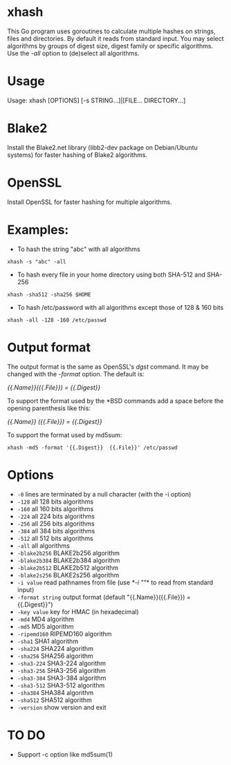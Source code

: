 # xhash
This Go program uses goroutines to calculate multiple hashes on strings, files and directories.  By default it reads from standard input.  You may select algorithms by groups of digest size, digest family or specific algorithms.  Use the _*-all*_ option to (de)select all algorithms.

# Usage

Usage: xhash [OPTIONS] [-s STRING...]|[FILE... DIRECTORY...]

# Blake2

Install the Blake2.net library (libb2-dev package on Debian/Ubuntu systems) for faster hashing of Blake2 algorithms.

# OpenSSL

Install OpenSSL for faster hashing for multiple algorithms.

# Examples:

* To hash the string "abc" with all algorithms

`xhash -s "abc" -all`

* To hash every file in your home directory using both SHA-512 and SHA-256

`xhash -sha512 -sha256 $HOME`

* To hash /etc/password with all algorithms except those of 128 & 160 bits

`xhash -all -128 -160 /etc/passwd`

# Output format

The output format is the same as OpenSSL's *dgst* command.  It may be changed with the _*-format*_ option.  The default is:

_*{{.Name}}({{.File}}) = {{.Digest}}*_

To support the format used by the \*BSD commands add a space before the opening parenthesis like this:

_*{{.Name}} ({{.File}}) = {{.Digest}}*_

To support the format used by md5sum:

`xhash -md5 -format '{{.Digest}}  {{.File}}' /etc/passwd`

# Options

* `-0`
    	lines are terminated by a null character (with the -i option)
* `-128`
    	all 128 bits algorithms
* `-160`
    	all 160 bits algorithms
* `-224`
    	all 224 bits algorithms
* `-256`
    	all 256 bits algorithms
* `-384`
    	all 384 bits algorithms
* `-512`
    	all 512 bits algorithms
* `-all`
    	all algorithms
* `-blake2b256`
    	BLAKE2b256 algorithm
* `-blake2b384`
    	BLAKE2b384 algorithm
* `-blake2b512`
    	BLAKE2b512 algorithm
* `-blake2s256`
    	BLAKE2s256 algorithm
* `-i value`
    	read pathnames from file (use _*-i ""_* to read from standard input)
* `-format string`
    	output format (default "{{.Name}}({{.File}}) = {{.Digest}}")
* `-key value`
    	key for HMAC (in hexadecimal)
* `-md4`
    	MD4 algorithm
* `-md5`
    	MD5 algorithm
* `-ripemd160`
    	RIPEMD160 algorithm
* `-sha1`
    	SHA1 algorithm
* `-sha224`
    	SHA224 algorithm
* `-sha256`
    	SHA256 algorithm
* `-sha3-224`
    	SHA3-224 algorithm
* `-sha3-256`
    	SHA3-256 algorithm
* `-sha3-384`
    	SHA3-384 algorithm
* `-sha3-512`
    	SHA3-512 algorithm
* `-sha384`
    	SHA384 algorithm
* `-sha512`
    	SHA512 algorithm
* `-version`
    	show version and exit

# TO DO
* Support -c option like md5sum(1)
